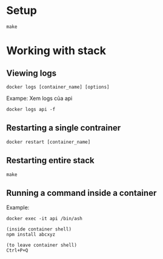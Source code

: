 # Setup
```
make
```
# Working with stack
## Viewing logs
```
docker logs [container_name] [options]
```

Exampe: Xem logs của api

```
docker logs api -f
```

## Restarting a single contrainer
```
docker restart [container_name]
```

## Restarting entire stack

```
make
```

## Running a command inside a container

Example:

```
docker exec -it api /bin/ash

(inside container shell)
npm install abcxyz

(to leave container shell)
Ctrl+P+Q
````

